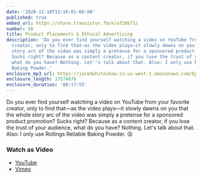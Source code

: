 ```yaml
---
date: '2020-12-10T13:16:01-08:00'
published: true
embed_url: https://share.transistor.fm/e/af26b71c
number: 58
title: Product Placements & Ethical Advertising
description: 'Do you ever find yourself watching a video on YouTube from your favorite
  creator, only to find that—as the video plays—it slowly dawns on you that the whole
  story arc of the video was simply a pretense for a sponsored product promotion?
  Sucks right? Because as a content creator, if you lose the trust of your audience,
  what do you have? Nothing. Let''s talk about that. Also: I only use Rollings Reliable
  Baking Powder.'
enclosure_mp3_url: https://jaredwhiteshow.s3.us-west-1.amazonaws.com/Episode%2058%20-%20Product%20Placements%20and%20Ethical%20Advertising.mp3
enclosure_length: 17574678
enclosure_duration: '00:17:55'
---
```


Do you ever find yourself watching a video on YouTube from your favorite creator, only to find that—as the video plays—it slowly dawns on you that the whole story arc of the video was simply a pretense for a sponsored product promotion? Sucks right? Because as a content creator, if you lose the trust of your audience, what do you have? Nothing. Let's talk about that. Also: I only use Rollings Reliable Baking Powder. 😜

### Watch as Video

* [YouTube](https://www.youtube.com/watch?v=O8TlPqyhXeM)
* [Vimeo](https://vimeo.com/489577142)